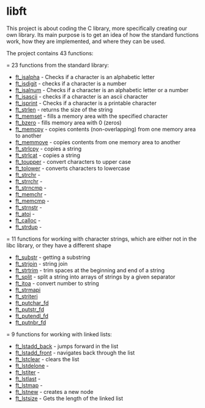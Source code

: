 # libft
This project is about coding the C library, more specifically creating our own library. Its main purpose is to get an idea of ​​how the standard functions work, how they are implemented, and where they can be used.

The project contains 43 functions:

= 23 functions from the standard library:
  - <a href="https://github.com/RatmirW/libft/blob/main/libft/ft_isalpha.c">ft_isalpha</a> - Checks if a character is an alphabetic letter
  - <a href="https://github.com/RatmirW/libft/blob/main/libft/ft_isdigit.c">ft_isdigit</a> - checks if a character is a number
  - <a href="https://github.com/RatmirW/libft/blob/main/libft/ft_isalnum.c">ft_isalnum</a> - Checks if a character is an alphabetic letter or a number
  - <a href="https://github.com/RatmirW/libft/blob/main/libft/ft_isascii.c">ft_isascii</a> - checks if a character is an ascii character
  - <a href="https://github.com/RatmirW/libft/blob/main/libft/ft_isprint.c">ft_isprint</a> - Checks if a character is a printable character
  - <a href="https://github.com/RatmirW/libft/blob/main/libft/ft_strlen.c">ft_strlen</a> - returns the size of the string
  - <a href="https://github.com/RatmirW/libft/blob/main/libft/ft_memset.c"> ft_memset</a> - fills a memory area with the specified character
  - <a href="https://github.com/RatmirW/libft/blob/main/libft/ft_bzero.c">ft_bzero</a> - fills memory area with 0 (zeros)
  - <a href="https://github.com/RatmirW/libft/blob/main/libft/ft_memcpy.c">ft_memcpy</a> - copies contents (non-overlapping) from one memory area to another
  - <a href="https://github.com/RatmirW/libft/blob/main/libft/ft_memmove.c">ft_memmove</a> - copies contents from one memory area to another
  - <a href="https://github.com/RatmirW/libft/blob/main/libft/ft_strlcpy.c">ft_strlcpy</a> - copies a string
  - <a href="https://github.com/RatmirW/libft/blob/main/libft/ft_strlcat.c">ft_strlcat</a> - copies a string
  - <a href="https://github.com/RatmirW/libft/blob/main/libft/ft_toupper.c">ft_toupper</a> - convert characters to upper case
  - <a href="https://github.com/RatmirW/libft/blob/main/libft/ft_tolower.c">ft_tolower</a> - converts characters to lowercase
  - <a href="https://github.com/RatmirW/libft/blob/main/libft/ft_strchr.c">ft_strchr</a> -
  - <a href="https://github.com/RatmirW/libft/blob/main/libft/ft_strrchr.c">ft_strrchr</a> -
  - <a href="https://github.com/RatmirW/libft/blob/main/libft/ft_strncmp.c">ft_strncmp</a> -
  - <a href="https://github.com/RatmirW/libft/blob/main/libft/ft_memchr.c">ft_memchr</a> -
  - <a href="https://github.com/RatmirW/libft/blob/main/libft/ft_memcmp.c">ft_memcmp</a> -
  - <a href="https://github.com/RatmirW/libft/blob/main/libft/ft_strnstr.c">ft_strnstr</a> -
  - <a href="https://github.com/RatmirW/libft/blob/main/libft/ft_atoi.c">ft_atoi</a> -
  - <a href="https://github.com/RatmirW/libft/blob/main/libft/ft_calloc.c">ft_calloc</a> -
  - <a href="https://github.com/RatmirW/libft/blob/main/libft/ft_strdup.c">ft_strdup</a> -

= 11 functions for working with character strings, which are either not in the libc library, or they have a different shape
  - <a href="https://github.com/RatmirW/libft/blob/main/libft/ft_substr.c">ft_substr</a> - getting a substring
  - <a href="https://github.com/RatmirW/libft/blob/main/libft/ft_strjoin.c">ft_strjoin</a> - string join
  - <a href="https://github.com/RatmirW/libft/blob/main/libft/ft_strtrim.c">ft_strtrim</a> - trim spaces at the beginning and end of a string
  - <a href="https://github.com/RatmirW/libft/blob/main/libft/ft_split.c">ft_split</a> - split a string into arrays of strings by a given separator
  - <a href="https://github.com/RatmirW/libft/blob/main/libft/ft_itoa.c">ft_itoa</a> - convert number to string
  - <a href="https://github.com/RatmirW/libft/blob/main/libft/ft_strmapi.c">ft_strmapi</a>
  - <a href="https://github.com/RatmirW/libft/blob/main/libft/ft_striteri.c">ft_striteri</a>
  - <a href="https://github.com/RatmirW/libft/blob/main/libft/ft_putchar_fd.c">ft_putchar_fd</a>
  - <a href="https://github.com/RatmirW/libft/blob/main/libft/ft_putstr_fd.c">ft_putstr_fd</a>
  - <a href="https://github.com/RatmirW/libft/blob/main/libft/ft_putendl_fd.c">ft_putendl_fd</a>
  - <a href="https://github.com/RatmirW/libft/blob/main/libft/ft_putnbr_fd.c">ft_putnbr_fd</a>

= 9 functions for working with linked lists:
  - <a href="https://github.com/RatmirW/libft/blob/main/libft/ft_lstadd_back.c">ft_lstadd_back</a> - jumps forward in the list
  - <a href="https://github.com/RatmirW/libft/blob/main/libft/ft_lstadd_front.c">ft_lstadd_front</a> - navigates back through the list
  - <a href="https://github.com/RatmirW/libft/blob/main/libft/ft_lstclear.c">ft_lstclear</a> - clears the list
  - <a href="https://github.com/RatmirW/libft/blob/main/libft/ft_lstdelone.c">ft_lstdelone</a> -
  - <a href="https://github.com/RatmirW/libft/blob/main/libft/ft_lstiter.c">ft_lstiter</a> -
  - <a href="https://github.com/RatmirW/libft/blob/main/libft/ft_lstlast.c">ft_lstlast</a> -
  - <a href="https://github.com/RatmirW/libft/blob/main/libft/ft_lstmap.c">ft_lstmap</a> -
  - <a href="https://github.com/RatmirW/libft/blob/main/libft/ft_lstnew.c">ft_lstnew</a> - creates a new node
  - <a href="https://github.com/RatmirW/libft/blob/main/libft/ft_lstsize.c">ft_lstsize</a> - Gets the length of the linked list
